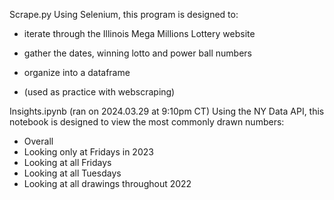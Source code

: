 Scrape.py
Using Selenium, this program is designed to:
- iterate through the Illinois Mega Millions Lottery website
- gather the dates, winning lotto and power ball numbers
- organize into a dataframe
  
- (used as practice with webscraping)


Insights.ipynb
(ran on 2024.03.29 at 9:10pm CT)
Using the NY Data API, this notebook is designed to view the most commonly drawn numbers:
- Overall
- Looking only at Fridays in 2023
- Looking at all Fridays
- Looking at all Tuesdays
- Looking at all drawings throughout 2022
